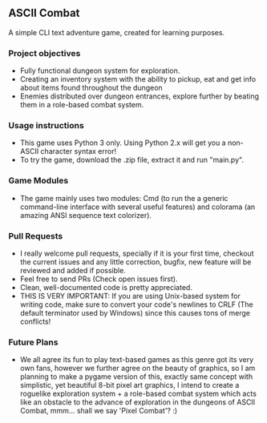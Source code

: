 ## ASCII Combat
A simple CLI text adventure game, created for learning purposes.

### Project objectives

* Fully functional dungeon system for exploration.
* Creating an inventory system with the ability to pickup, eat and get info about items found throughout the dungeon
* Enemies distributed over dungeon entrances, explore further by beating them in a role-based combat system.

### Usage instructions

* This game uses Python 3 only. Using Python 2.x will get you a non-ASCII character syntax error!
* To try the game, download the .zip file, extract it and run "main.py".

### Game Modules

* The game mainly uses two modules: Cmd (to run the a generic command-line interface with several useful features) and colorama (an amazing ANSI sequence text colorizer).

### Pull Requests

* I really welcome pull requests, specially if it is your first time, checkout the current issues and any little correction, bugfix, new feature will be reviewed and added if possible.
* Feel free to send PRs (Check open issues first).
* Clean, well-documented code is pretty appreciated.
* THIS IS VERY IMPORTANT: If you are using Unix-based system for writing code, make sure to convert your code's newlines to CRLF (The default terminator used by Windows) since this causes tons of merge conflicts!

### Future Plans

* We all agree its fun to play text-based games as this genre got its very own fans, however we further agree on the beauty of graphics, so I am planning to make a pygame version of this, exactly same concept with simplistic, yet beautiful 8-bit pixel art graphics, I intend to create a roguelike exploration system + a role-based combat system which acts like an obstacle to the advance of exploration in the dungeons of ASCII Combat, mmm... shall we say 'Pixel Combat'? :)
